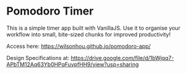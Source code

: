 # Pomodoro Timer

This is a simple timer app built with VanillaJS. Use it to organise your workflow into small, bite-sized chunks for improved productivity!

Access here: https://wilsonhou.github.io/pomodoro-app/

Design Specifications at: 
https://drive.google.com/file/d/1bWjqq7-APbTM12Aq63Yb0HPqFuvpfHH9/view?usp=sharing
